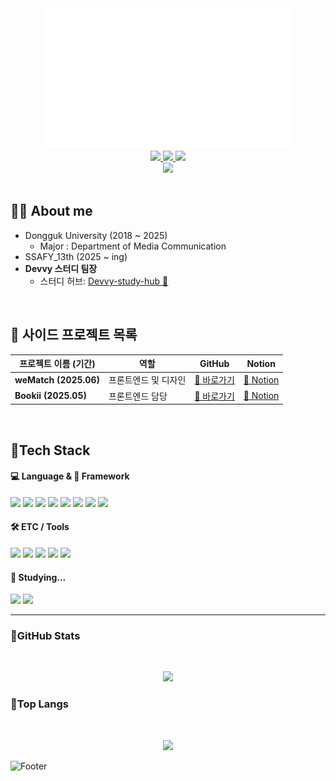 <div align="center">
  <img src="https://github.com/jinnyujinchoi/jinnyujinchoi/blob/75df3eef5ad6d4cb3b319319f04433d5116e9ead/assets/jins_github.gif?raw=true" width="400" />
</div>

<div align="center">
  <!-- 상단 3개 링크 버튼 -->
  <a href="https://github.com/jinnyujinchoi" target="_blank">
    <img src="https://img.shields.io/badge/GitHub-100000?style=for-the-badge&logo=github&logoColor=white" height="32" />
  </a>
  <a href="https://www.instagram.com/devtraineejin/" target="_blank">
    <img src="https://img.shields.io/badge/Instagram-E4405F?style=for-the-badge&logo=instagram&logoColor=white" height="32" />
  </a>
  <a href="https://blog.naver.com/ygg1202" target="_blank">
    <img src="https://img.shields.io/badge/Blog-03C75A?style=for-the-badge&logo=naver&logoColor=white" height="32" />
  </a>

  <br />

  <!-- GitHub Today View -->
  <a href="https://github.com/jinnyujinchoi" target="_blank">
    <img src="https://komarev.com/ghpvc/?username=jinnyujinchoi&label=Profile%20views&color=0e75b6&style=for-the-badge" height="24" />
  </a>
</div>

<br />

## 👩‍💻 About me

- Dongguk University (2018 ~ 2025)
    - Major : Department of Media Communication
- SSAFY_13th (2025 ~ ing)  
- **Devvy 스터디 팀장**
    - 스터디 허브: [Devvy-study-hub 🔗](https://github.com/Devvy-study/devvy-study-hub)

<br/>

## 📁 사이드 프로젝트 목록

| 프로젝트 이름 (기간) | 역할 | GitHub | Notion |
| --- | --- | --- | --- |
| **weMatch (2025.06)** | 프론트엔드 및 디자인 | [🔗 바로가기](https://github.com/jinnyujinchoi/weMatch) | [📝 Notion](https://www.notion.so/2116b1350e348097a5d2c2df4728195e?pvs=21) |
| **Bookii (2025.05)** | 프론트엔드 담당 | [🔗 바로가기](https://github.com/jinnyujinchoi/Bookii) | [📝 Notion](https://www.notion.so/1e44691061688046bc20d6de0da9bfa0?pvs=21) |

<br/>

## 📍Tech Stack

<h4>💻 Language & 🧩 Framework</h4>
<p>
  <img src="https://img.shields.io/badge/python-%233776AB.svg?style=flat-square&logo=python&logoColor=white" height="24" />
  <img src="https://img.shields.io/badge/javascript-%23F7DF1E.svg?style=flat-square&logo=javascript&logoColor=black" height="24" />
  <img src="https://img.shields.io/badge/html5-%23E34F26.svg?style=flat-square&logo=html5&logoColor=white" height="24" />
  <img src="https://img.shields.io/badge/css3-%231572B6.svg?style=flat-square&logo=css3&logoColor=white" height="24" />
  <img src="https://img.shields.io/badge/django-%23092E20.svg?style=flat-square&logo=django&logoColor=white" height="24" />
  <img src="https://img.shields.io/badge/react-%2361DAFB.svg?style=flat-square&logo=react&logoColor=black" height="24" />
  <img src="https://img.shields.io/badge/vue.js-%234FC08D.svg?style=flat-square&logo=vue.js&logoColor=white" height="24" />
  <img src="https://img.shields.io/badge/bootstrap-%237952B3.svg?style=flat-square&logo=bootstrap&logoColor=white" height="24" />
</p>


<h4>🛠 ETC / Tools</h4>
<p>
  <img src="https://img.shields.io/badge/mysql-%234479A1.svg?style=flat-square&logo=mysql&logoColor=white" height="24" />
  <img src="https://img.shields.io/badge/github-%23181717.svg?style=flat-square&logo=github&logoColor=white" height="24" />
  <img src="https://img.shields.io/badge/figma-%23F24E1E.svg?style=flat-square&logo=figma&logoColor=white" height="24" />
  <img src="https://img.shields.io/badge/adobe%20after%20effects-%239999FF.svg?style=flat-square&logo=adobe%20after%20effects&logoColor=black" height="24" />
  <img src="https://img.shields.io/badge/eslint-%234B32C3.svg?style=flat-square&logo=eslint&logoColor=white" height="24" />
</p>

<h4>🌱 Studying...</h4>
<p>
  <img src="https://img.shields.io/badge/tailwind%20css-%2338B2AC.svg?style=flat-square&logo=tailwind%20css&logoColor=white" height="24" />
  <img src="https://img.shields.io/badge/next.js-%23000000.svg?style=flat-square&logo=next.js&logoColor=white" height="24" />
</p>

---

<h3>📍GitHub Stats</h3>
<br>
<p align="center">
  <img src="https://github-readme-stats.vercel.app/api?username=jinnyujinchoi&count_private=true&show_icons=true&theme=omni" />
  <br/>
</p>

<h3>📍Top Langs</h3>
<br>
<p align="center">
  <img src="https://github-readme-stats.vercel.app/api/top-langs/?username=jinnyujinchoi&layout=compact" />
</p>

![Footer](https://capsule-render.vercel.app/api?type=waving&height=250&color=ff79c6&section=footer)
